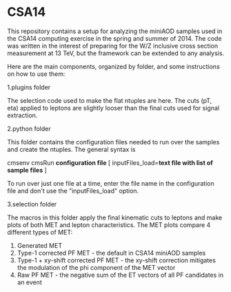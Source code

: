 CSA14
=====

This repository contains a setup for analyzing the miniAOD samples used in the CSA14 computing exercise in the spring and summer of 2014. The code was written in the interest of preparing for the W/Z inclusive cross section measurement at 13 TeV, but the framework can be extended to any analysis.

Here are the main components, organized by folder, and some instructions on how to use them:

1.plugins folder

The selection code used to make the flat ntuples are here. The cuts (pT, eta) applied to leptons are slightly looser than the final cuts used for signal extraction.

2.python folder

This folder contains the configuration files needed to run over the samples and create the ntuples. The general syntax is

cmsenv
cmsRun **configuration file** [ inputFiles_load=**text file with list of sample files** ]

To run over just one file at a time, enter the file name in the configuration file and don't use the "inputFiles_load" option.

3.selection folder

The macros in this folder apply the final kinematic cuts to leptons and make plots of both MET and lepton characteristics. The MET plots compare 4 different types of MET:

1. Generated MET
2. Type-1 corrected PF MET - the default in CSA14 miniAOD samples
3. Type-1 + xy-shift corrected PF MET - the xy-shift correction mitigates the modulation of the phi component of the MET vector
4. Raw PF MET - the negative sum of the ET vectors of all PF candidates in an event
